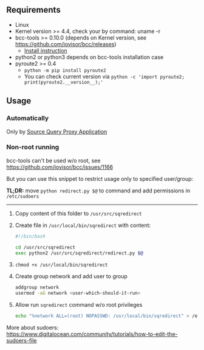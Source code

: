 
## Requirements

* Linux
* Kernel version >= 4.4, check your by command: uname -r
* bcc-tools >= 0.10.0 (depends on Kernel version, see https://github.com/iovisor/bcc/releases)
    - [Install instruction](https://github.com/iovisor/bcc/blob/master/INSTALL.md)
* python2 or python3 depends on bcc-tools installation case
* pyroute2 >= 0.4
    - ``python -m pip install pyroute2``
    - You can check current version via ``python -c 'import pyroute2; print(pyroute2.__version__);'``

## Usage

### Automatically

Only by [Source Query Proxy Application](https://github.com/spumer/source-query-proxy)

### Non-root running

bcc-tools can't be used w/o root, see https://github.com/iovisor/bcc/issues/1166

But you can use this snippet to restrict usage only to specified user/group:

**TL;DR:** move `python redirect.py $@` to command and add permissions in `/etc/sudoers`

---

1. Copy content of this folder to `/usr/src/sqredirect`

1. Create file in `/usr/local/bin/sqredirect` with content: 

    ```bash
    #!/bin/bash
    
    cd /usr/src/sqredirect
    exec python2 /usr/src/sqredirect/redirect.py $@
    ```

1. `chmod +x /usr/local/bin/sqredirect`

1. Create group network and add user to group

    ```bash
    addgroup network
    usermod -aG network <user-which-should-it-run>
    ```

1. Allow run `sqredirect` command w/o root privileges

    ```bash
    echo "%network ALL=(root) NOPASSWD: /usr/local/bin/sqredirect" > /etc/sudoers.d/network
    ```

More about sudoers: https://www.digitalocean.com/community/tutorials/how-to-edit-the-sudoers-file


